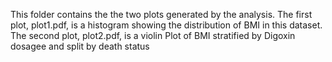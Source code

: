 This folder contains the the two plots generated by the analysis.
The first plot, plot1.pdf, is a histogram showing the distribution of BMI in this dataset.
The second plot, plot2.pdf, is a violin Plot of BMI stratified by Digoxin dosagee and split by death status
